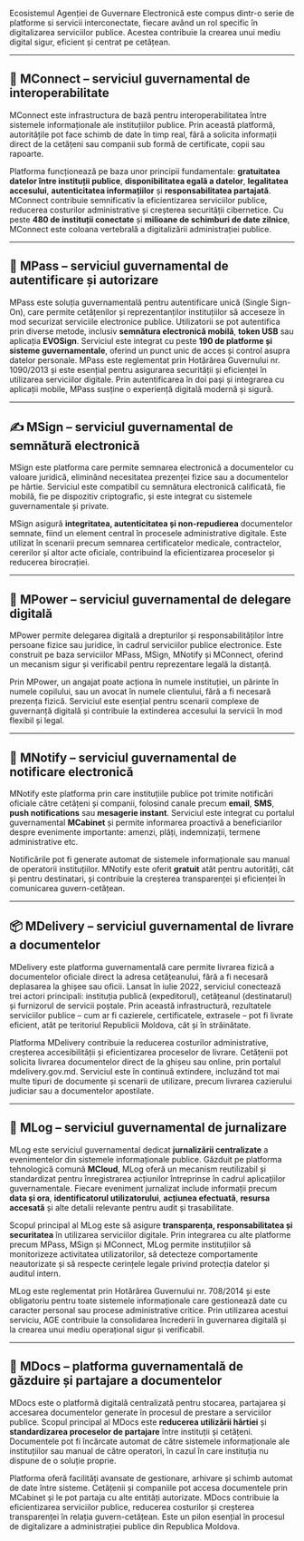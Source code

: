 Ecosistemul Agenției de Guvernare Electronică este compus dintr-o serie de platforme si servicii interconectate, fiecare având un rol specific în digitalizarea serviciilor publice. Acestea contribuie la crearea unui mediu digital sigur, eficient și centrat pe cetățean.

* * *

## 🔗 MConnect –  serviciul guvernamental de interoperabilitate

MConnect este infrastructura de bază pentru interoperabilitatea între sistemele informaționale ale instituțiilor publice. Prin această platformă, autoritățile pot face schimb de date în timp real, fără a solicita informații direct de la cetățeni sau companii sub formă de certificate, copii sau rapoarte.

Platforma funcționează pe baza unor principii fundamentale: **gratuitatea datelor între instituții publice**, **disponibilitatea egală a datelor**, **legalitatea accesului**, **autenticitatea informațiilor** și **responsabilitatea partajată**. MConnect contribuie semnificativ la eficientizarea serviciilor publice, reducerea costurilor administrative și creșterea securității cibernetice. Cu peste **480 de instituții conectate** și **milioane de schimburi de date zilnice**, MConnect este coloana vertebrală a digitalizării administrației publice.

* * *

## 🔐 MPass –  serviciul guvernamental de autentificare și autorizare

MPass este soluția guvernamentală pentru autentificare unică (Single Sign-On), care permite cetățenilor și reprezentanților instituțiilor să acceseze în mod securizat serviciile electronice publice. Utilizatorii se pot autentifica prin diverse metode, inclusiv **semnătura electronică mobilă**, **token USB** sau aplicația **EVOSign**.
Serviciul este integrat cu peste **190 de platforme și sisteme guvernamentale**, oferind un punct unic de acces și control asupra datelor personale. MPass este reglementat prin Hotărârea Guvernului nr. 1090/2013 și este esențial pentru asigurarea securității și eficienței în utilizarea serviciilor digitale. Prin autentificarea în doi pași și integrarea cu aplicații mobile, MPass susține o experiență digitală modernă și sigură.

* * *

## ✍️ MSign –  serviciul guvernamental de semnătură electronică

MSign este platforma care permite semnarea electronică a documentelor cu valoare juridică, eliminând necesitatea prezenței fizice sau a documentelor pe hârtie. Serviciul este compatibil cu semnătura electronică calificată, fie mobilă, fie pe dispozitiv criptografic, și este integrat cu sistemele guvernamentale și private.

MSign asigură **integritatea, autenticitatea și non-repudierea** documentelor semnate, fiind un element central în procesele administrative digitale. Este utilizat în scenarii precum semnarea certificatelor medicale, contractelor, cererilor și altor acte oficiale, contribuind la eficientizarea proceselor și reducerea birocrației.

* * *

## 🧾 MPower – serviciul guvernamental de delegare digitală

MPower permite delegarea digitală a drepturilor și responsabilităților între persoane fizice sau juridice, în cadrul serviciilor publice electronice. Este construit pe baza serviciilor MPass, MSign, MNotify și MConnect, oferind un mecanism sigur și verificabil pentru reprezentare legală la distanță.

Prin MPower, un angajat poate acționa în numele instituției, un părinte în numele copilului, sau un avocat în numele clientului, fără a fi necesară prezența fizică. Serviciul este esențial pentru scenarii complexe de guvernanță digitală și contribuie la extinderea accesului la servicii în mod flexibil și legal.

* * *

## 🔔 MNotify – serviciul guvernamental de notificare electronică

MNotify este platforma prin care instituțiile publice pot trimite notificări oficiale către cetățeni și companii, folosind canale precum **email**, **SMS**, **push notifications** sau **mesagerie instant**. Serviciul este integrat cu portalul guvernamental **MCabinet** și permite informarea proactivă a beneficiarilor despre evenimente importante: amenzi, plăți, indemnizații, termene administrative etc.

Notificările pot fi generate automat de sistemele informaționale sau manual de operatorii instituțiilor. MNotify este oferit **gratuit** atât pentru autorități, cât și pentru destinatari, și contribuie la creșterea transparenței și eficienței în comunicarea guvern-cetățean.

* * *

## 📦 MDelivery – serviciul guvernamental de livrare a documentelor

MDelivery este platforma guvernamentală care permite livrarea fizică a documentelor oficiale direct la adresa cetățeanului, fără a fi necesară deplasarea la ghișee sau oficii. Lansat în iulie 2022, serviciul conectează trei actori principali: instituția publică (expeditorul), cetățeanul (destinatarul) și furnizorul de servicii poștale. Prin această infrastructură, rezultatele serviciilor publice – cum ar fi cazierele, certificatele, extrasele – pot fi livrate eficient, atât pe teritoriul Republicii Moldova, cât și în străinătate.

Platforma MDelivery contribuie la reducerea costurilor administrative, creșterea accesibilității și eficientizarea proceselor de livrare. Cetățenii pot solicita livrarea documentelor direct de la ghișeu sau online, prin portalul mdelivery.gov.md. Serviciul este în continuă extindere, incluzând tot mai multe tipuri de documente și scenarii de utilizare, precum livrarea cazierului judiciar sau a documentelor apostilate.

* * *

## 📜 MLog – serviciul guvernamental de jurnalizare

MLog este serviciul guvernamental dedicat **jurnalizării centralizate** a evenimentelor din sistemele informaționale publice. Găzduit pe platforma tehnologică comună **MCloud**, MLog oferă un mecanism reutilizabil și standardizat pentru înregistrarea acțiunilor întreprinse în cadrul aplicațiilor guvernamentale. Fiecare eveniment jurnalizat include informații precum **data și ora**, **identificatorul utilizatorului**, **acțiunea efectuată**, **resursa accesată** și alte detalii relevante pentru audit și trasabilitate.

Scopul principal al MLog este să asigure **transparența, responsabilitatea și securitatea** în utilizarea serviciilor digitale. Prin integrarea cu alte platforme precum MPass, MSign și MConnect, MLog permite instituțiilor să monitorizeze activitatea utilizatorilor, să detecteze comportamente neautorizate și să respecte cerințele legale privind protecția datelor și auditul intern.

MLog este reglementat prin Hotărârea Guvernului nr. 708/2014 și este obligatoriu pentru toate sistemele informaționale care gestionează date cu caracter personal sau procese administrative critice. Prin utilizarea acestui serviciu, AGE contribuie la consolidarea încrederii în guvernarea digitală și la crearea unui mediu operațional sigur și verificabil.

* * *

## 📁 MDocs – platforma guvernamentală de găzduire și partajare a documentelor

MDocs este o platformă digitală centralizată pentru stocarea, partajarea și accesarea documentelor generate în procesul de prestare a serviciilor publice. Scopul principal al MDocs este **reducerea utilizării hârtiei** și **standardizarea proceselor de partajare** între instituții și cetățeni. Documentele pot fi încărcate automat de către sistemele informaționale ale instituțiilor sau manual de către operatori, în cazul în care instituția nu dispune de o soluție proprie.

Platforma oferă facilități avansate de gestionare, arhivare și schimb automat de date între sisteme. Cetățenii și companiile pot accesa documentele prin MCabinet și le pot partaja cu alte entități autorizate. MDocs contribuie la eficientizarea serviciilor publice, reducerea costurilor și creșterea transparenței în relația guvern-cetățean. Este un pilon esențial în procesul de digitalizare a administrației publice din Republica Moldova.
